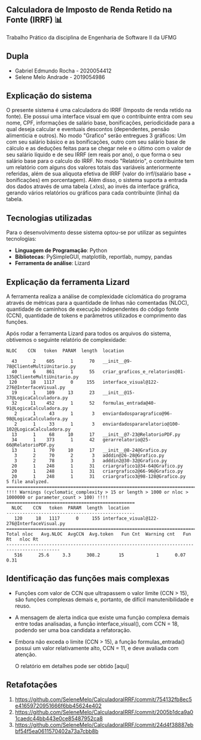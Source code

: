 Calculadora de Imposto de Renda Retido na Fonte (IRRF) :bar_chart:
---

Trabalho Prático da disciplina de Engenharia de Software II da UFMG

## Dupla

- Gabriel Edmundo Rocha - 2020054412
- Selene Melo Andrade - 2019054986

## Explicação do sistema

O presente sistema é uma calculadora do IRRF (Imposto de renda retido na fonte). Ele possui uma interface visual em que o contribuinte entra com seu nome, CPF, informações de salário base, bonificações, periodicidade para a qual deseja calcular e eventuais descontos (dependentes, pensão alimenticia e outros). No modo "Grafico" serão entregues 3 gráficos: Um com seu salário básico e as bonificações, outro com seu salário base de cálculo e as deduções feitas para se chegar nele e o último com o valor de seu salário líquido e de seu IRRF (em reais por ano), o que forma o seu salário base para o calculo do IRRF. No modo "Relatório", o contribuinte tem um relatório com alguns dos valores totais das variáveis anteriormente referidas, além de sua aliquota efetiva de IRRF (valor do irrf/(salário base + bonificações) em porcentagem).
Além disso, o sistema suporta a entrada dos dados através de uma tabela (.xlxs), ao invés da interface gráfica, gerando vários relatórios ou gráficos para cada contribuinte (linha) da tabela.

## Tecnologias utilizadas

Para o desenvolvimento desse sistema optou-se por utilizar as seguintes tecnologias:

- **Linguagem de Programação**: Python
- **Bibliotecas**: PySimpleGUI, matplotlib, reportlab, numpy, pandas
- **Ferramenta de análise**: Lizard

## Explicação da ferramenta Lizard

A ferramenta realiza a análise de complexidade ciclomática do programa através de métricas para a quantidade de linhas não comentadas (NLOC), quantidade de caminhos de execução independentes do código fonte (CCN), quantidade de tokens e parâmetros utilizados e comprimento das funções.

Após rodar a ferramenta Lizard para todos os arquivos do sistema, obtivemos o seguinte relatório de complexidade:

    NLOC    CCN   token  PARAM  length  location  

      43      2    605      1      70   __init__@9-78@ClienteMultiUnitario.py
      40      6    861      1      55   criar_graficos_e_relatorios@81-135@ClienteMultiUnitario.py
     120     18   1117      0     155   interface_visual@122-276@InterfaceVisual.py
      19      1    109     13      23   __init__@15-37@LogicaCalculadora.py
      32     11    452      1      52   formulas_entrada@40-91@LogicaCalculadora.py
       2      1     43      1       3   enviardadosparagrafico@96-98@LogicaCalculadora.py
       2      1     33      1       3   enviardadospararelatorio@100-102@LogicaCalculadora.py
      13      1     68     10      17   __init__@7-23@RelatorioPDF.py
      34      1    373      1      42   gerarrelatorio@25-66@RelatorioPDF.py
      13      1     70     10      17   __init__@8-24@Grafico.py
       3      2     70      2       3   adddin@26-28@Grafico.py
       3      2     78      3       3   adddin2@30-32@Grafico.py
      20      1    248      1      31   criargrafico1@34-64@Grafico.py
      20      1    248      1      31   criargrafico2@66-96@Grafico.py
      20      1    248      1      31   criargrafico3@98-128@Grafico.py
    5 file analyzed.
    ===========================================================================================================
    !!!! Warnings (cyclomatic_complexity > 15 or length > 1000 or nloc > 1000000 or parameter_count > 100) !!!!
    ================================================
      NLOC    CCN   token  PARAM  length  location  
    ------------------------------------------------
       120     18   1117      0     155 interface_visual@122-276@InterfaceVisual.py
    ==========================================================================================
    Total nloc   Avg.NLOC  AvgCCN  Avg.token   Fun Cnt  Warning cnt   Fun Rt   nloc Rt
    ------------------------------------------------------------------------------------------
       516      25.6     3.3      308.2       15            1      0.07    0.31


## Identificação das funções mais complexas

- Funções com valor de CCN que ultrapassem o valor limite (CCN > 15), são funções complexas demais e, portanto, de difícil manutenibilidade e reuso.
- A mensagem de alerta indica que existe uma função complexa demais entre todas analisadas, a função interface_visual(), com CCN = 18, podendo ser uma boa candidata a refatoração.
- Embora não exceda o limite (CCN > 15), a função formulas_entrada() possui um valor relativamente alto, CCN = 11, e deve avaliada com atenção.

  O relatório em detalhes pode ser obtido [aqui] 

## Retafotações

1) https://github.com/SeleneMelo/CalculadoraIRRF/commit/754132fb8ec5e41659720951666f6bb45624e402
2) https://github.com/SeleneMelo/CalculadoraIRRF/commit/2005b1dca9a01caedc44bb443e0ce85487952ca8
3) https://github.com/SeleneMelo/CalculadoraIRRF/commit/24d4f38887ebbf54f5ea0611570402a73a7cbb8b
